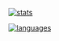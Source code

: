 [![stats](https://github-readme-stats.vercel.app/api?username=Manerva&show_icons=true&count_private=true&include_all_commits=true&theme=transparent&hide_border=true&bg_color=0d111700)](https://github.com/anuraghazra/github-readme-stats)

[![languages](https://github-readme-stats.vercel.app/api/top-langs/?username=Manerva&theme=transparent&hide_border=true&bg_color=0d111700)](https://github.com/Manerva)

